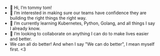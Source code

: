 - 👋 Hi, I’m tommy tom!
- 👀 I’m interested in making sure our teams have confidence they are building the right things the right way.
- 🌱 I’m currently learning Kubernetes, Python, Golang, and all things I say I already know.
- 💞️ I’m looking to collaborate on anything I can do to make lives easier and better.
- We can all do better!  And when I say "We can do better", I mean myself first.  <3

<!---
tuhsteh/tuhsteh is a ✨ special ✨ repository because its `README.md` (this file) appears on your GitHub profile.
You can click the Preview link to take a look at your changes.
--->
